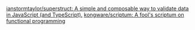 [ianstormtaylor/superstruct: A simple and composable way to validate data in JavaScript (and TypeScript).](https://github.com/ianstormtaylor/superstruct)
[kongware/scriptum: A fool's scriptum on functional programming](https://github.com/kongware/scriptum)